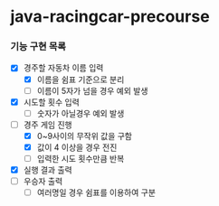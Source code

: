# java-racingcar-precourse

### 기능 구현 목록

- [x]  경주할 자동차 이름 입력
    - [x]  이름을 쉼표 기준으로 분리
    - [ ]  이름이 5자가 넘을 경우 예외 발생
- [x]  시도할 횟수 입력
    - [ ]  숫자가 아닐경우 예외 발생
- [ ]  경주 게임 진행
    - [x]  0~9사이의 무작위 값을 구함
    - [x]  값이 4 이상을 경우 전진
    - [ ]  입력한 시도 횟수만큼 반복
- [x] 실행 결과 출력
- [ ]  우승자 출력
    - [ ]  여러명일 경우 쉼표를 이용하여 구분